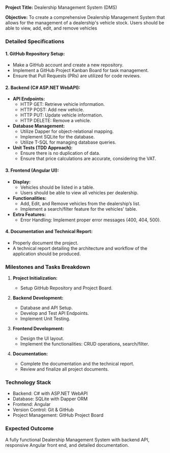 **Project Title:** Dealership Management System (DMS)

**Objective:** To create a comprehensive Dealership Management System that allows for the management of a dealership's vehicle stock. Users should be able to view, add, edit, and remove vehicles

### **Detailed Specifications**

#### **1. GitHub Repository Setup:**
   - Make a GitHub account and create a new repository.
   - Implement a GitHub Project Kanban Board for task management.
   - Ensure that Pull Requests (PRs) are utilized for code reviews.

#### **2. Backend (C# ASP.NET WebAPI):**
   - **API Endpoints:**
      - HTTP GET: Retrieve vehicle information.
      - HTTP POST: Add new vehicle.
      - HTTP PUT: Update vehicle information.
      - HTTP DELETE: Remove a vehicle.
   - **Database Management:**
      - Utilize Dapper for object-relational mapping.
      - Implement SQLite for the database.
      - Utilize T-SQL for managing database queries.
   - **Unit Tests (TDD Approach):**
      - Ensure there is no duplication of data.
      - Ensure that price calculations are accurate, considering the VAT.

#### **3. Frontend (Angular UI):**
   - **Display:**
      - Vehicles should be listed in a table.
      - Users should be able to view all vehicles per dealership.
   - **Functionalities:**
      - Add, Edit, and Remove vehicles from the dealership’s list.
      - Implement a search/filter feature for the vehicles' table.
   - **Extra Features:**
      - Error Handling: Implement proper error messages (400, 404, 500).

#### **4. Documentation and Technical Report:**
   - Properly document the project.
   - A technical report detailing the architecture and workflow of the application should be produced.

### **Milestones and Tasks Breakdown**

1. **Project Initialization:**
   - Setup GitHub Repository and Project Board.

2. **Backend Development:**
   - Database and API Setup.
   - Develop and Test API Endpoints.
   - Implement Unit Testing.

3. **Frontend Development:**
   - Design the UI layout.
   - Implement the functionalities: CRUD operations, search/filter.

4. **Documentation:**
   - Complete the documentation and the technical report.
   - Review and finalize all project documents.

### **Technology Stack**
- Backend: C# with ASP.NET WebAPI
- Database: SQLite with Dapper ORM
- Frontend: Angular
- Version Control: Git & GitHub
- Project Management: GitHub Project Board

### **Expected Outcome**
A fully functional Dealership Management System with backend API, responsive Angular front end, and detailed documentation.
